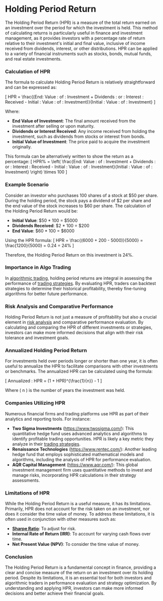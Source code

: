 # Holding Period Return

The Holding Period Return (HPR) is a measure of the total return earned on an investment over the period for which the investment is held. This method of calculating returns is particularly useful in finance and investment management, as it provides investors with a percentage rate of return relative to their investment's initial and final value, inclusive of income received from dividends, interest, or other distributions. HPR can be applied to a variety of financial instruments such as stocks, bonds, mutual funds, and real estate investments. 

### Calculation of HPR

The formula to calculate Holding Period Return is relatively straightforward and can be expressed as: 

\[ HPR = \frac{(End\: Value \: of \: Investment + Dividends \: or \: Interest \: Received - Initial \: Value \: of \: Investment)}{Initial \: Value \: of \: Investment} \]

Where:
- **End Value of Investment**: The final amount received from the investment after selling or upon maturity.
- **Dividends or Interest Received**: Any income received from holding the investment, such as dividends from stocks or interest from bonds.
- **Initial Value of Investment**: The price paid to acquire the investment originally.

This formula can be alternatively written to show the return as a percentage:
\[ HPR\% = \left( \frac{End\: Value \: of \: Investment + Dividends \: or \: Interest \: Received - Initial \: Value \: of \: Investment}{Initial \: Value \: of \: Investment} \right) \times 100 \]

### Example Scenario

Consider an investor who purchases 100 shares of a stock at \$50 per share. During the holding period, the stock pays a dividend of \$2 per share and the end value of the stock increases to \$60 per share. The calculation of the Holding Period Return would be:

- **Initial Value**: $50 * 100 = \$5000
- **Dividends Received**: $2 * 100 = \$200
- **End Value**: $60 * 100 = \$6000

Using the HPR formula:
\[ HPR = \frac{(6000 + 200 - 5000)}{5000} = \frac{1200}{5000} = 0.24 = 24\% \]

Therefore, the Holding Period Return on this investment is 24%.

### Importance in Algo Trading

In [algorithmic trading](../a/algorithmic_trading.md), holding period returns are integral in assessing the performance of [trading strategies](../t/trading_strategies.md). By evaluating HPR, traders can backtest strategies to determine their historical profitability, thereby fine-tuning algorithms for better future performance. 

### Risk Analysis and Comparative Performance

Holding Period Return is not just a measure of profitability but also a crucial element in [risk analysis](../r/risk_analysis.md) and comparative performance evaluation. By calculating and comparing the HPR of different investments or strategies, investors can make more informed decisions that align with their risk tolerance and investment goals.

### Annualized Holding Period Return

For investments held over periods longer or shorter than one year, it is often useful to annualize the HPR to facilitate comparisons with other investments or benchmarks. The annualized HPR can be calculated using the formula:

\[ Annualized \: HPR = (1 + HPR)^{\frac{1}{n}} - 1 \]

Where \( n \) is the number of years the investment was held.

### Companies Utilizing HPR

Numerous financial firms and trading platforms use HPR as part of their analytics and reporting tools. For instance:

- **Two Sigma Investments** (https://www.twosigma.com/): This quantitative hedge fund uses advanced analytics and algorithms to identify profitable trading opportunities. HPR is likely a key metric they analyze in their [trading strategies](../t/trading_strategies.md).
- **Renaissance Technologies** (https://www.rentec.com/): Another leading hedge fund that employs sophisticated mathematical models and algorithms, including the analysis of HPR for performance evaluation.
- **AQR Capital Management** (https://www.aqr.com/): This global investment management firm uses quantitative methods to invest and manage risks, incorporating HPR calculations in their strategy assessments.

### Limitations of HPR

While the Holding Period Return is a useful measure, it has its limitations. Primarily, HPR does not account for the risk taken on an investment, nor does it consider the time value of money. To address these limitations, it is often used in conjunction with other measures such as:
- **[Sharpe Ratio](../s/sharpe_ratio.md)**: To adjust for risk.
- **Internal Rate of Return (IRR)**: To account for varying cash flows over time.
- **Net Present Value (NPV)**: To consider the time value of money.

### Conclusion

The Holding Period Return is a fundamental concept in finance, providing a clear and concise measure of the return on an investment over its holding period. Despite its limitations, it is an essential tool for both investors and algorithmic traders in performance evaluation and strategy optimization. By understanding and applying HPR, investors can make more informed decisions and better achieve their financial goals.
